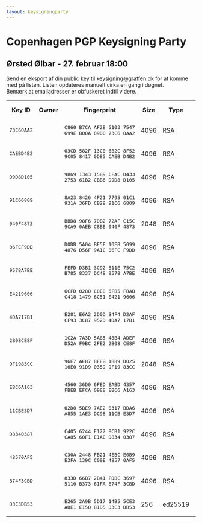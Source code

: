 ```yaml
---
layout: keysigningparty
---
```


# Copenhagen PGP Keysigning Party

## Ørsted Ølbar - 27. februar 18:00

Send en eksport af din public key til <a href="mailto:keysigning@graffen.dk">keysigning@graffen.dk</a> for at komme med på listen. Listen opdateres manuelt cirka en gang i døgnet.  
Bemærk at emailadresser er obfuskeret indtil videre. 
<table><tr><th>Key ID</th><th>Owner</th><th>Fingerprint</th><th>Size</th><th>Type</th><th>Key Info<br />Matches?</th><th>Owner ID<br />Matches?</th></tr>
<tr><td><pre>73C60AA2</pre></td><td></td><td><pre>C860 B7CA AF2B 5103 7547
699E B00A 09D0 73C6 0AA2</pre></td><td>4096</td><td>RSA</td><td></td><td></td></tr>
<tr><td><pre>CAEBD4B2</pre></td><td></td><td><pre>03CD 582F 13C0 682C 8F52
9C05 8417 0D85 CAEB D4B2</pre></td><td>4096</td><td>RSA</td><td></td><td></td></tr>
<tr><td><pre>D9D8D105</pre></td><td></td><td><pre>9B69 1343 1589 CFAC D433
2753 61B2 CBB6 D9D8 D105</pre></td><td>4096</td><td>RSA</td><td></td><td></td></tr>
<tr><td><pre>91C66809</pre></td><td></td><td><pre>8A23 8426 4F21 7795 01C1
931A 36FD CB29 91C6 6809</pre></td><td>4096</td><td>RSA</td><td></td><td></td></tr>
<tr><td><pre>040F4873</pre></td><td></td><td><pre>BBD8 98F6 7DB2 72AF C15C
9CA9 0AEB C8BE 040F 4873</pre></td><td>2048</td><td>RSA</td><td></td><td></td></tr>
<tr><td><pre>06FCF9DD</pre></td><td></td><td><pre>D0DB 5A04 BF5F 10E8 5099
4876 D56F 9A1C 06FC F9DD</pre></td><td>4096</td><td>RSA</td><td></td><td></td></tr>
<tr><td><pre>9578A7BE</pre></td><td></td><td><pre>FEFD D3B1 3C92 811E 75C2
B785 8337 DC48 9578 A7BE</pre></td><td>4096</td><td>RSA</td><td></td><td></td></tr>
<tr><td><pre>E4219606</pre></td><td></td><td><pre>6CFD 0280 C8E8 5FB5 FBAB
C418 1479 6C51 E421 9606</pre></td><td>4096</td><td>RSA</td><td></td><td></td></tr>
<tr><td><pre>4DA717B1</pre></td><td></td><td><pre>E281 E6A2 2D0D B4F4 D2AF
CF93 3C87 952D 4DA7 17B1</pre></td><td>4096</td><td>RSA</td><td></td><td></td></tr>
<tr><td><pre>2B08CE8F</pre></td><td></td><td><pre>1C2A 7A3D 5A85 48B4 ADEF
D52A F9BC 2FE2 2B08 CE8F</pre></td><td>4096</td><td>RSA</td><td></td><td></td></tr>
<tr><td><pre>9F1983CC</pre></td><td></td><td><pre>96E7 AE87 8EEB 1B89 D025
16E0 91D9 0359 9F19 83CC</pre></td><td>2048</td><td>RSA</td><td></td><td></td></tr>
<tr><td><pre>EBC6A163</pre></td><td></td><td><pre>4560 36D0 6FED EABD 4357
FBEB EFCA 098B EBC6 A163</pre></td><td>4096</td><td>RSA</td><td></td><td></td></tr>
<tr><td><pre>11CBE3D7</pre></td><td></td><td><pre>02D0 5BE9 7AE2 0317 BDA6
A855 1AE3 DC98 11CB E3D7</pre></td><td>4096</td><td>RSA</td><td></td><td></td></tr>
<tr><td><pre>D8340387</pre></td><td></td><td><pre>C405 6244 E122 8CB1 922C
CA85 60F1 E1AE D834 0387</pre></td><td>4096</td><td>RSA</td><td></td><td></td></tr>
<tr><td><pre>48570AF5</pre></td><td></td><td><pre>C30A 2448 FB21 4EBC E0B9
E3FA 139C C09E 4857 0AF5</pre></td><td>4096</td><td>RSA</td><td></td><td></td></tr>
<tr><td><pre>874F3CBD</pre></td><td></td><td><pre>833D 66B7 2B41 FDBC 3697
5110 B373 61FA 874F 3CBD</pre></td><td>4096</td><td>RSA</td><td></td><td></td></tr>
<tr><td><pre>D3C3DB53</pre></td><td></td><td><pre>E265 2A9B 5D17 14B5 5CE3
ADE1 E150 81D5 D3C3 DB53</pre></td><td>256</td><td>ed25519</td><td></td><td></td></tr>
</table>